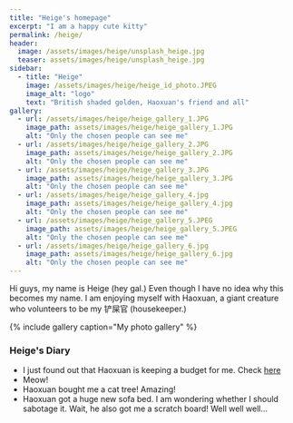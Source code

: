 ```yaml
---
title: "Heige's homepage"
excerpt: "I am a happy cute kitty"
permalink: /heige/
header:
  image: /assets/images/heige/unsplash_heige.jpg
  teaser: assets/images/heige/unsplash_heige.jpg
sidebar:
  - title: "Heige"
    image: /assets/images/heige/heige_id_photo.JPEG
    image_alt: "logo"
    text: "British shaded golden, Haoxuan's friend and all"
gallery:
  - url: /assets/images/heige/heige_gallery_1.JPG
    image_path: assets/images/heige/heige_gallery_1.JPG
    alt: "Only the chosen people can see me"
  - url: /assets/images/heige/heige_gallery_2.JPG
    image_path: assets/images/heige/heige_gallery_2.JPG
    alt: "Only the chosen people can see me"
  - url: /assets/images/heige/heige_gallery_3.JPG
    image_path: assets/images/heige/heige_gallery_3.JPG
    alt: "Only the chosen people can see me"
  - url: /assets/images/heige/heige_gallery_4.jpg
    image_path: assets/images/heige/heige_gallery_4.jpg
    alt: "Only the chosen people can see me"
  - url: /assets/images/heige/heige_gallery_5.JPEG
    image_path: assets/images/heige/heige_gallery_5.JPEG
    alt: "Only the chosen people can see me"
  - url: /assets/images/heige/heige_gallery_6.jpg
    image_path: assets/images/heige/heige_gallery_6.jpg
    alt: "Only the chosen people can see me"
---
```


Hi guys, my name is Heige (hey gal.) Even though I have no idea why this becomes my name. I am enjoying myself with Haoxuan, a giant creature who volunteers to be my 铲屎官 (housekeeper.)

{% include gallery caption="My photo gallery" %}

### Heige's Diary
* I just found out that Haoxuan is keeping a budget for me. Check [here](/homepage/posts/heige/)
* Meow!
* Haoxuan bought me a cat tree! Amazing!
* Haoxuan got a huge new sofa bed. I am wondering whether I should sabotage it. Wait, he also got me a scratch board! Well well well...